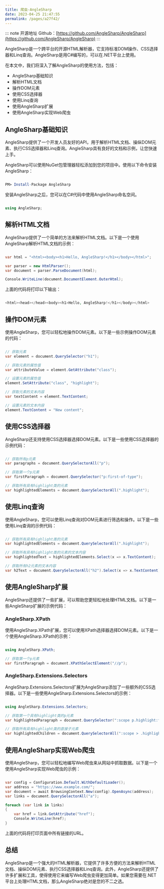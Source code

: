 ```yaml
---
title: 爬虫-AngleSharp
date: 2023-04-25 21:47:55
permalink: /pages/a27f42/
---
```


::: note 开源地址
Github：[https://github.com/AngleSharp/AngleSharp](https://github.com/AngleSharp/AngleSharp)
:::

AngleSharp是一个跨平台的开源HTML解析器，它支持标准DOM操作、CSS选择器和Linq查询。AngleSharp是用C#编写的，可以在.NET平台上使用。

在本文中，我们将深入了解AngleSharp的使用方法，包括：
- AngleSharp基础知识
- 解析HTML文档
- 操作DOM元素
- 使用CSS选择器
- 使用Linq查询
- 使用AngleSharp扩展
- 使用AngleSharp实现Web爬虫
## AngleSharp基础知识

AngleSharp提供了一个开发人员友好的API，用于解析HTML文档、操纵DOM元素、执行CSS选择器和Linq查询。AngleSharp具有良好的文档和示例，让您快速上手。

AngleSharp可以使用NuGet包管理器轻松添加到您的项目中。使用以下命令安装AngleSharp：

```mathematica

PM> Install-Package AngleSharp
```



安装AngleSharp之后，您可以在C#代码中使用AngleSharp命名空间。

```csharp

using AngleSharp;
```


## 解析HTML文档

AngleSharp提供了一个简单的方法来解析HTML文档。以下是一个使用AngleSharp解析HTML文档的示例：

```csharp

var html = "<html><body><h1>Hello, AngleSharp!</h1></body></html>";

var parser = new HtmlParser();
var document = parser.ParseDocument(html);

Console.WriteLine(document.DocumentElement.OuterHtml);
```



上面的代码将打印以下输出：

```php

<html><head></head><body><h1>Hello, AngleSharp!</h1></body></html>
```


## 操作DOM元素

使用AngleSharp，您可以轻松地操作DOM元素。以下是一些示例操作DOM元素的代码：

```csharp

// 获取元素
var element = document.QuerySelector("h1");

// 获取元素的属性值
var attributeValue = element.GetAttribute("class");

// 设置元素的属性值
element.SetAttribute("class", "highlight");

// 获取元素的文本内容
var textContent = element.TextContent;

// 设置元素的文本内容
element.TextContent = "New content";
```


## 使用CSS选择器

AngleSharp还支持使用CSS选择器选择DOM元素。以下是一些使用CSS选择器的示例代码：

```csharp

// 获取所有p元素
var paragraphs = document.QuerySelectorAll("p");

// 获取第一个p元素
var firstParagraph = document.QuerySelector("p:first-of-type");

// 获取所有具有highlight类的元素
var highlightedElements = document.QuerySelectorAll(".highlight");
```


## 使用Linq查询

使用AngleSharp，您可以使用Linq查询对DOM元素进行筛选和操作。以下是一些使用Linq查询的示例代码：

```csharp

// 获取所有具有highlight类的元素
var highlightedElements = document.QuerySelectorAll(".highlight");

// 获取所有具有highlight类的元素的文本内容
var highlightedText = highlightedElements.Select(x => x.TextContent);

// 获取所有h2元素的文本内容
var h2Text = document.QuerySelectorAll("h2").Select(x => x.TextContent);
```

## 使用AngleSharp扩展

AngleSharp还提供了一些扩展，可以帮助您更轻松地处理HTML文档。以下是一些AngleSharp扩展的示例代码：
### AngleSharp.XPath

使用AngleSharp.XPath扩展，您可以使用XPath选择器选择DOM元素。以下是一个使用AngleSharp.XPath的示例：

```csharp

using AngleSharp.XPath;

// 获取第一个p元素
var firstParagraph = document.XPathSelectElement("//p");
```


### AngleSharp.Extensions.Selectors

AngleSharp.Extensions.Selectors扩展为AngleSharp添加了一些额外的CSS选择器。以下是一些使用AngleSharp.Extensions.Selectors的示例：

```csharp

using AngleSharp.Extensions.Selectors;

// 获取第一个具有highlight类的p元素
var highlightedParagraph = document.QuerySelector(":scope p.highlight:first-of-type");

// 获取所有具有highlight类的直接子元素
var highlightedChildren = document.QuerySelectorAll(":scope > .highlight");
```


## 使用AngleSharp实现Web爬虫

使用AngleSharp，您可以轻松地编写Web爬虫来从网站中抓取数据。以下是一个使用AngleSharp实现Web爬虫的示例：

```csharp

var config = Configuration.Default.WithDefaultLoader();
var address = "https://www.example.com/";
var document = await BrowsingContext.New(config).OpenAsync(address);
var links = document.QuerySelectorAll("a");

foreach (var link in links)
{
    var href = link.GetAttribute("href");
    Console.WriteLine(href);
}
```

上面的代码将打印页面中所有链接的URL。
## 总结

AngleSharp是一个强大的HTML解析器，它提供了许多方便的方法来解析HTML文档、操纵DOM元素、执行CSS选择器和Linq查询。此外，AngleSharp还提供了许多扩展和工具，使得使用它来编写Web爬虫变得更加简单。如果您需要在.NET平台上处理HTML文档，那么AngleSharp绝对是您的不二之选。
